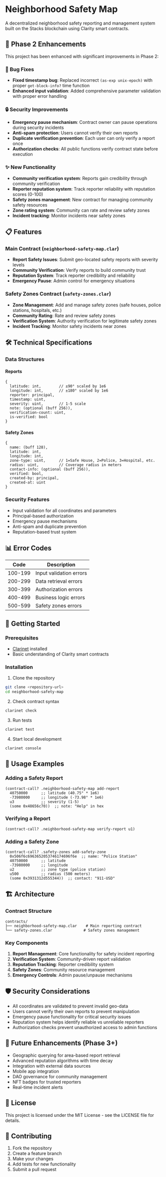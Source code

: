 # Neighborhood Safety Map

A decentralized neighborhood safety reporting and management system built on the Stacks blockchain using Clarity smart contracts.

## 🚀 Phase 2 Enhancements

This project has been enhanced with significant improvements in Phase 2:

### 🐛 Bug Fixes
- **Fixed timestamp bug**: Replaced incorrect `(as-exp unix-epoch)` with proper `get-block-info?` time function
- **Enhanced input validation**: Added comprehensive parameter validation with proper error handling

### 🔒 Security Improvements
- **Emergency pause mechanism**: Contract owner can pause operations during security incidents
- **Anti-spam protection**: Users cannot verify their own reports
- **Duplicate verification prevention**: Each user can only verify a report once
- **Authorization checks**: All public functions verify contract state before execution

### ✨ New Functionality
- **Community verification system**: Reports gain credibility through community verification
- **Reporter reputation system**: Track reporter reliability with reputation scores (0-100)
- **Safety zones management**: New contract for managing community safety resources
- **Zone rating system**: Community can rate and review safety zones
- **Incident tracking**: Monitor incidents near safety zones

## 📋 Features

### Main Contract (`neighborhood-safety-map.clar`)
- **Report Safety Issues**: Submit geo-located safety reports with severity levels
- **Community Verification**: Verify reports to build community trust
- **Reputation System**: Track reporter credibility and reliability
- **Emergency Pause**: Admin control for emergency situations

### Safety Zones Contract (`safety-zones.clar`)
- **Zone Management**: Add and manage safety zones (safe houses, police stations, hospitals, etc.)
- **Community Rating**: Rate and review safety zones
- **Verification System**: Authority verification for legitimate safety zones
- **Incident Tracking**: Monitor safety incidents near zones

## 🛠 Technical Specifications

### Data Structures

#### Reports
```clarity
{
  latitude: int,        // ±90° scaled by 1e6
  longitude: int,       // ±180° scaled by 1e6
  reporter: principal,
  timestamp: uint,
  severity: uint,       // 1-5 scale
  note: (optional (buff 256)),
  verification-count: uint,
  is-verified: bool
}
```

#### Safety Zones
```clarity
{
  name: (buff 128),
  latitude: int,
  longitude: int,
  zone-type: uint,      // 1=Safe House, 2=Police, 3=Hospital, etc.
  radius: uint,         // Coverage radius in meters
  contact-info: (optional (buff 256)),
  verified: bool,
  created-by: principal,
  created-at: uint
}
```

### Security Features
- Input validation for all coordinates and parameters
- Principal-based authorization
- Emergency pause mechanisms
- Anti-spam and duplicate prevention
- Reputation-based trust system

## 📊 Error Codes

| Code | Description |
|------|------------|
| 100-199 | Input validation errors |
| 200-299 | Data retrieval errors |
| 300-399 | Authorization errors |
| 400-499 | Business logic errors |
| 500-599 | Safety zones errors |

## 🚀 Getting Started

### Prerequisites
- [Clarinet](https://github.com/hirosystems/clarinet) installed
- Basic understanding of Clarity smart contracts

### Installation
1. Clone the repository
```bash
git clone <repository-url>
cd neighborhood-safety-map
```

2. Check contract syntax
```bash
clarinet check
```

3. Run tests
```bash
clarinet test
```

4. Start local development
```bash
clarinet console
```

## 🧪 Usage Examples

### Adding a Safety Report
```clarity
(contract-call? .neighborhood-safety-map add-report 
  40750000      ;; latitude (40.75° * 1e6)
  -73980000     ;; longitude (-73.98° * 1e6)
  u3            ;; severity (1-5)
  (some 0x48656c70))  ;; note: "Help" in hex
```

### Verifying a Report
```clarity
(contract-call? .neighborhood-safety-map verify-report u1)
```

### Adding a Safety Zone
```clarity
(contract-call? .safety-zones add-safety-zone
  0x506f6c6963652053746174696f6e  ;; name: "Police Station"
  40750000      ;; latitude
  -73980000     ;; longitude
  u2            ;; zone type (police station)
  u500          ;; radius (500 meters)
  (some 0x3931312d555344))  ;; contact: "911-USD"
```

## 🏗 Architecture

### Contract Structure
```
contracts/
├── neighborhood-safety-map.clar    # Main reporting contract
└── safety-zones.clar              # Safety zones management
```

### Key Components
1. **Report Management**: Core functionality for safety incident reporting
2. **Verification System**: Community-driven report validation
3. **Reputation Tracking**: Reporter credibility system
4. **Safety Zones**: Community resource management
5. **Emergency Controls**: Admin pause/unpause mechanisms

## 🛡 Security Considerations

- All coordinates are validated to prevent invalid geo-data
- Users cannot verify their own reports to prevent manipulation
- Emergency pause functionality for critical security issues
- Reputation system helps identify reliable vs unreliable reporters
- Authorization checks prevent unauthorized access to admin functions

## 🔄 Future Enhancements (Phase 3+)

- Geographic querying for area-based report retrieval
- Advanced reputation algorithms with time decay
- Integration with external data sources
- Mobile app integration
- DAO governance for community management
- NFT badges for trusted reporters
- Real-time incident alerts

## 📄 License

This project is licensed under the MIT License - see the LICENSE file for details.

## 🤝 Contributing

1. Fork the repository
2. Create a feature branch
3. Make your changes
4. Add tests for new functionality
5. Submit a pull request

